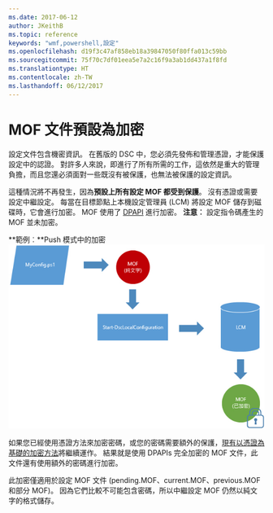 ```yaml
---
ms.date: 2017-06-12
author: JKeithB
ms.topic: reference
keywords: "wmf,powershell,設定"
ms.openlocfilehash: d19f3c47af858eb18a39847050f80ffa013c59bb
ms.sourcegitcommit: 75f70c7df01eea5e7a2c16f9a3ab1dd437a1f8fd
ms.translationtype: HT
ms.contentlocale: zh-TW
ms.lasthandoff: 06/12/2017
---
```

# <a name="mof-documents-are-encrypted-by-default"></a>MOF 文件預設為加密

設定文件包含機密資訊。 在舊版的 DSC 中，您必須先發佈和管理憑證，才能保護設定中的認證。 對許多人來說，即進行了所有所需的工作，這依然是重大的管理負擔，而且您還必須面對一些既沒有被保護，也無法被保護的設定資訊。 

這種情況將不再發生，因為**預設上所有設定 MOF 都受到保護**。 沒有憑證或需要設定中繼設定。 每當在目標節點上本機設定管理員 (LCM) 將設定 MOF 儲存到磁碟時，它會進行加密。 MOF 使用了 [DPAPI](https://msdn.microsoft.com/en-us/library/ms995355.aspx) 進行加密。 **注意︰** 設定指令碼產生的 MOF 並未加密。

**範例︰**Push 模式中的加密 ![MOF 加密](../images/MOF_Encryption.jpg)

如果您已經使用憑證方法來加密密碼，或您的密碼需要額外的保護，[現有以憑證為基礎的加密方法](https://msdn.microsoft.com/en-us/powershell/dsc/securemof)將繼續運作。 結果就是使用 DPAPIs 完全加密的 MOF 文件，此文件還有使用額外的密碼進行加密。

此加密僅適用於設定 MOF 文件 (pending.MOF、current.MOF、previous.MOF 和部分 MOF)。 因為它們比較不可能包含密碼，所以中繼設定 MOF 仍然以純文字的格式儲存。

